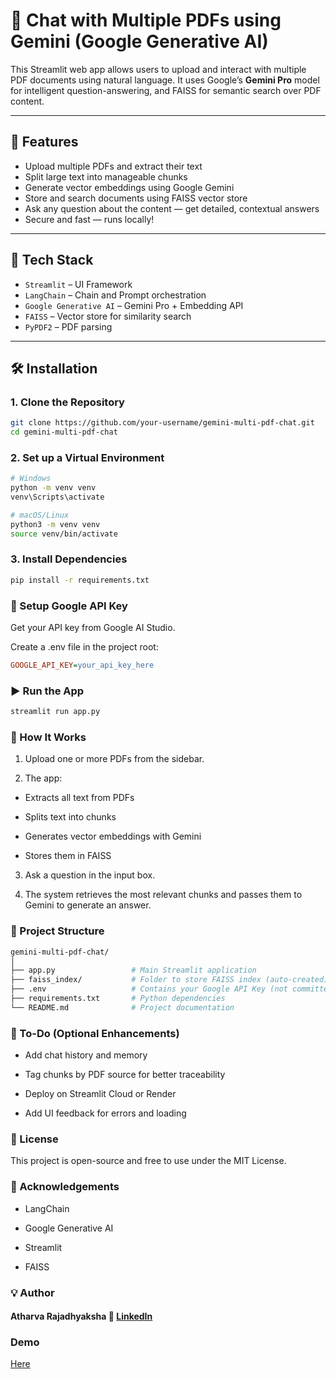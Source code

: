 # 📄 Chat with Multiple PDFs using Gemini (Google Generative AI)

This Streamlit web app allows users to upload and interact with multiple PDF documents using natural language. It uses Google’s **Gemini Pro** model for intelligent question-answering, and FAISS for semantic search over PDF content.

---

## 🚀 Features

- Upload multiple PDFs and extract their text
- Split large text into manageable chunks
- Generate vector embeddings using Google Gemini
- Store and search documents using FAISS vector store
- Ask any question about the content — get detailed, contextual answers
- Secure and fast — runs locally!

---

## 🧩 Tech Stack

- `Streamlit` – UI Framework
- `LangChain` – Chain and Prompt orchestration
- `Google Generative AI` – Gemini Pro + Embedding API
- `FAISS` – Vector store for similarity search
- `PyPDF2` – PDF parsing

---

## 🛠️ Installation

### 1. Clone the Repository

```bash
git clone https://github.com/your-username/gemini-multi-pdf-chat.git
cd gemini-multi-pdf-chat
```

### 2. Set up a Virtual Environment
```bash
# Windows
python -m venv venv
venv\Scripts\activate

# macOS/Linux
python3 -m venv venv
source venv/bin/activate
```

### 3. Install Dependencies

```bash
pip install -r requirements.txt
```


### 🔑 Setup Google API Key
Get your API key from Google AI Studio.

Create a .env file in the project root:
```ini
GOOGLE_API_KEY=your_api_key_here
```

### ▶️ Run the App
```bash
streamlit run app.py
```


### 🧪 How It Works
1. Upload one or more PDFs from the sidebar.

2. The app:

  - Extracts all text from PDFs

  - Splits text into chunks

  - Generates vector embeddings with Gemini

  - Stores them in FAISS

3. Ask a question in the input box.

4. The system retrieves the most relevant chunks and passes them to Gemini to generate an answer.

### 📁 Project Structure

```bash
gemini-multi-pdf-chat/
│
├── app.py                 # Main Streamlit application
├── faiss_index/           # Folder to store FAISS index (auto-created)
├── .env                   # Contains your Google API Key (not committed)
├── requirements.txt       # Python dependencies
└── README.md              # Project documentation
```

### 📌 To-Do (Optional Enhancements)
 - Add chat history and memory

 - Tag chunks by PDF source for better traceability

 - Deploy on Streamlit Cloud or Render

 - Add UI feedback for errors and loading

### 📜 License
This project is open-source and free to use under the MIT License.

### 🙌 Acknowledgements
- LangChain

- Google Generative AI

- Streamlit

- FAISS

### 💡 Author
####  Atharva Rajadhyaksha 🔗 [LinkedIn](https://www.linkedin.com/in/atharva-rajadhyaksha)

### Demo
[Here](https://chat-with-multiple-pdf-gemini.streamlit.app/)
